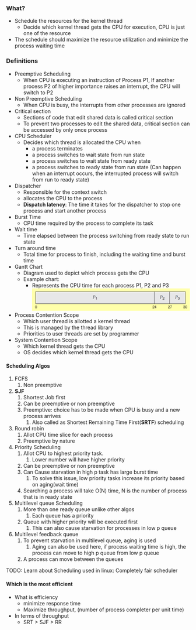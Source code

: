 
### What?
- Schedule the resources for the kernel thread
	- Decide which kernel thread gets the CPU for execution, CPU is just one of the resource
- The schedule should maximize the resource utilization and minimize the process waiting time

### Definitions
- Preemptive Scheduling
	- When CPU is executing an instruction of Process P1, If another process P2 of higher importance raises an interrupt, the CPU will switch to P2
- Non Preemptive Scheduling
	- When CPU is busy, the interrupts from other processes are ignored
- Critical section
	- Sections of code that edit shared data is called critical section
	- To prevent two processes to edit the shared data, critical section can be accessed by only once process
- CPU Scheduler
	- Decides which thread is allocated the CPU when 
		- a process terminates
		- a process switches to wait state from run state
		- a process switches to wait state from ready state
		- a process switches to ready state from run state (Can happen when an interrupt occurs, the interrupted process will switch from run to ready state)
- Dispatcher
	- Responsible for the context switch
	- allocates the CPU to the process
	- **Dispatch latency**: The time it takes for the dispatcher to stop one process and start another process
- Burst Time
	- CPU time required by the process to complete its task
- Wait time
	- Time elapsed between the process switching from ready state to run state
- Turn around time
	- Total time for process to finish, including the waiting time and burst time
- Gantt Chart
	- Diagram used to depict which process gets the CPU
	- Example chart: 
		- Represents the CPU time for each process P1, P2 and P3 ![](./Attachments/Images/gantt_chart.png)
- Process Contention Scope
	- Which user thread is allotted a kernel thread
	- This is managed by the thread library
	- Priorities to user threads are set by programmer 
- System Contention Scope
	- Which kernel thread gets the CPU
	- OS decides which kernel thread gets the CPU
#### Scheduling Algos
1. FCFS
	1. Non preemptive
2. **SJF**
	1. Shortest Job first
	2. Can be preemptive or non preemptive
	3. Preemptive: choice has to be made when CPU is busy and a new process arrives
		1. Also called as Shortest Remaining Time First(**SRTF**) scheduling
3.  Round robin
	1. Allot CPU time slice for each process
	2. Preemptive by nature
4. Priority Scheduling
	1. Allot CPU to highest priority task. 
		1. Lower number will have higher priority
	2. Can be preemptive or non preemptive
	3. Can Cause starvation in high p task has large burst time
		1. To solve this issue, low priority tasks increase its priority based on aging(wait time)
	4. Searching a process will take O(N) time, N is the number of process that is in ready state
5. Multilevel queue Scheduling
	1. More than one ready queue unlike other algos
		1. Each queue has a priority
	2. Queue with higher priority will be executed first
		1. This can also cause starvation for processes in low p queue
6. Multilevel feedback queue
	1. To prevent starvation in multilevel queue, aging is used
		1. Aging can also be used here, if process waiting time is high, the process can move to high p queue from low p queue
	2. A process can move between the queues

TODO: Learn about Scheduling used in linux: Completely fair scheduler

#### Which is the most efficient
- What is efficiency
	- minimize response time
	- Maximize throughput, (number of process completer per unit time)
- In terms of throughput
	- SRT > SJF > RR
